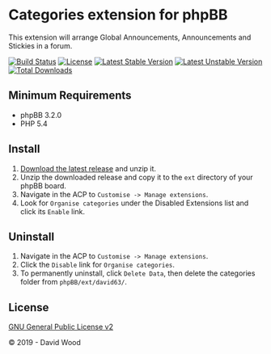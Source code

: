 # Categories extension for phpBB

This extension will arrange Global Announcements, Announcements and Stickies in a forum.

[![Build Status](https://travis-ci.com/david63/categories.svg?branch=master)](https://travis-ci.com/david63/categories)
[![License](https://poser.pugx.org/david63/categories/license)](https://packagist.org/packages/david63/categories)
[![Latest Stable Version](https://poser.pugx.org/david63/categories/v/stable)](https://packagist.org/packages/david63/categories)
[![Latest Unstable Version](https://poser.pugx.org/david63/categories/v/unstable)](https://packagist.org/packages/david63/categories)
[![Total Downloads](https://poser.pugx.org/david63/categories/downloads)](https://packagist.org/packages/david63/categories)

## Minimum Requirements
* phpBB 3.2.0
* PHP 5.4

## Install
1. [Download the latest release](https://github.com/david63/categories/archive/3.2.zip) and unzip it.
2. Unzip the downloaded release and copy it to the `ext` directory of your phpBB board.
3. Navigate in the ACP to `Customise -> Manage extensions`.
4. Look for `Organise categories` under the Disabled Extensions list and click its `Enable` link.


## Uninstall
1. Navigate in the ACP to `Customise -> Manage extensions`.
2. Click the `Disable` link for `Organise categories`.
3. To permanently uninstall, click `Delete Data`, then delete the categories folder from `phpBB/ext/david63/`.

## License
[GNU General Public License v2](http://opensource.org/licenses/GPL-2.0)

© 2019 - David Wood